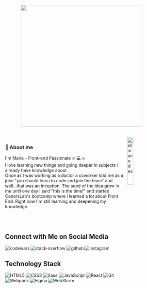 <div id="header" align="center">
  <img src=https://media.giphy.com/media/QTfX9Ejfra3ZmNxh6B/giphy.gif width="400"/>
  </div>

<br>
<br>

<img width="20%" align="right" alt="silviacodes" src="https://media.giphy.com/media/u4pJXYaD80n9p0vzU5/giphy.gif" />

### 🙍 About me
I'm Maria - Front-end Passionate 🔥 💻 🔥<br/>
I love learning new things and going deeper in subjects I already have knowledge about.<br>
Once as I was working as a doctor a coworker told me as a joke "you should learn to code and join the team" and well...that was an inception. The seed of the idea grow in me until one day I said "this is the time!" and started CodersLab's bootcamp where I learned a lot about Front End. Right now I'm still learning and deepening my knowledge.

<br>
<br>

## Connect with Me on Social Media
[<img align="left" alt="codewars" src="https://img.shields.io/badge/CODEWARS-b1361e.svg?&style=for-the-badge&logo=codewars&logoColor=black" target="blank"/>](https://www.codewars.com/users/MaryLangiewicz)
[<img align="left" alt="stack-overflow" src="https://img.shields.io/badge/stack%20overflow-FE7A16?logo=stack-overflow&logoColor=white&style=for-the-badge" target="blank"/>](https://stackoverflow.com/users/20899264/maria-langiewicz)
[<img align="left" alt="github" src="https://img.shields.io/badge/GITHUB-white.svg?&style=for-the-badge&logo=GITHUB&logoColor=black" target="blank"/>](https://github.com/MaryLangiewicz/) 
[<img align="left" alt="instagram" src="https://img.shields.io/badge/Instagram-e4405f.svg?&style=for-the-badge&logo=Instagram&logoColor=white" target="blank"/>](https://www.instagram.com/langiewiczmaria_/)
<br>

## Technology Stack
![HTML5](https://img.shields.io/badge/-HTML5-E34F26?style=for-the-badge&logo=html5&logoColor=white&link=https://github.com/MaryLangiewicz/)
![CSS3](https://img.shields.io/badge/-CSS3-1572B6?style=for-the-badge&logo=css3&link=https://github.com/MaryLangiewicz/)
![Sass](https://img.shields.io/badge/-Sass-cc6699?style=for-the-badge&logo=Sass&logoColor=white)
![JavaScript](https://img.shields.io/badge/-JavaScript-f7df1e?style=for-the-badge&logo=javascript&logoColor=white&link=https://github.com/MaryLangiewicz/)
![React](https://img.shields.io/badge/-React-%2320232a?style=for-the-badge&logo=react&logoColor=%2361DAFB)
![Git](https://img.shields.io/badge/-Git-black?style=for-the-badge&logo=git&link=https://github.com/MaryLangiewicz/)
![Webpack](https://img.shields.io/badge/-Webpack-blue?style=for-the-badge&logo=Webpack&logoColor=white)
![Figma](https://img.shields.io/badge/-Figma-gray?style=for-the-badge&logo=Figma)
![WebStorm](https://img.shields.io/badge/-WebStorm-black?style=for-the-badge&logo=WebStorm)
<br/>
